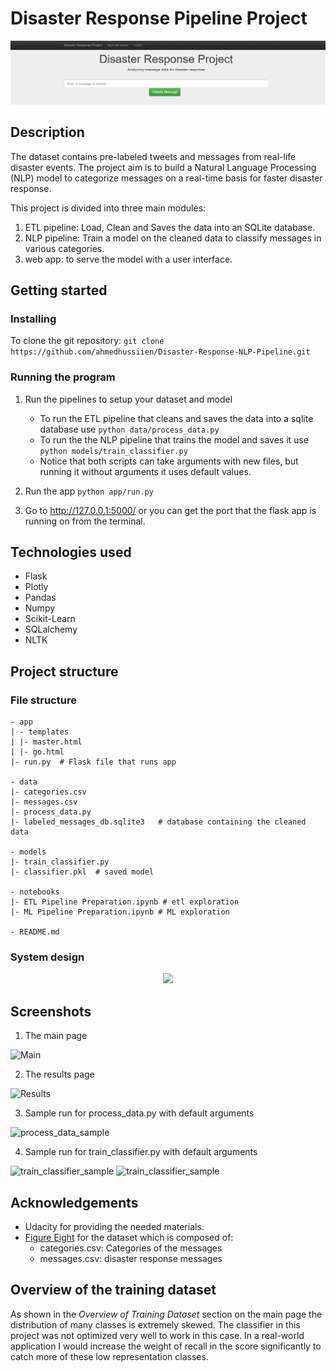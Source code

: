 # Disaster Response Pipeline Project
![Header](images/header.png "Application header")


## Description
The dataset contains pre-labeled tweets and messages from real-life disaster events. The project aim is to build a Natural Language Processing (NLP) model to categorize messages on a real-time basis for faster disaster response.

This project is divided into three main modules:
1. ETL pipeline: Load, Clean and Saves the data into an SQLite database.
2. NLP pipeline: Train a model on the cleaned data to classify messages in various categories.
3. web app: to serve the model with a user interface.


## Getting started
### Installing
To clone the git repository:
```git clone https://github.com/ahmedhussiien/Disaster-Response-NLP-Pipeline.git```


### Running the program
1. Run the pipelines to setup your dataset and model
    * To run the ETL pipeline that cleans and saves the data into a sqlite database use ```python data/process_data.py```
    * To run the the NLP pipeline that trains the model and saves it use ```python models/train_classifier.py```
    * Notice that both scripts can take arguments with new files, but running it without arguments it uses default values.

2. Run the app ```python app/run.py```
3. Go to http://127.0.0.1:5000/ or you can get the port that the flask app is running on from the terminal.


## Technologies used
* Flask
* Plotly
* Pandas
* Numpy
* Scikit-Learn
* SQLalchemy
* NLTK


## Project structure 
### File structure
```
- app
| - templates
| |- master.html 
| |- go.html  
|- run.py  # Flask file that runs app

- data
|- categories.csv
|- messages.csv
|- process_data.py
|- labeled_messages_db.sqlite3   # database containing the cleaned data

- models
|- train_classifier.py
|- classifier.pkl  # saved model

- notebooks
|- ETL Pipeline Preparation.ipynb # etl exploration
|- ML Pipeline Preparation.ipynb # ML exploration

- README.md
```

### System design
<p align="center">
  <img src="images/system_design.png" />
</p>

    
## Screenshots
1. The main page

![Main](images/main.png "Application main page")


2. The results page

![Results](images/result.png "Application results page")


3. Sample run for process_data.py with default arguments

![process_data_sample](images/process_data.png "process_data.py run sample screenshot")


4. Sample run for train_classifier.py with default arguments

![train_classifier_sample](images/train_classifier.png "train_classifier.py run sample screenshot")
![train_classifier_sample](images/train_classifier2.png "train_classifier.py run sample screenshot")


## Acknowledgements
* Udacity for providing the needed materials.
* [Figure Eight](https://www.figure-eight.com/dataset/combined-disaster-response-data/) for the dataset which is composed of:
    * categories.csv: Categories of the messages
    * messages.csv: disaster response messages
    

## Overview of the training dataset
As shown in the *Overview of Training Dataset* section on the main page the distribution of many classes is extremely skewed. The classifier in this project was not optimized very well to work in this case. In a real-world application I would increase the weight of recall in the score significantly to catch more of these low representation classes.
